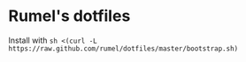 # Rumel's dotfiles


Install with
`sh <(curl -L https://raw.github.com/rumel/dotfiles/master/bootstrap.sh)`
